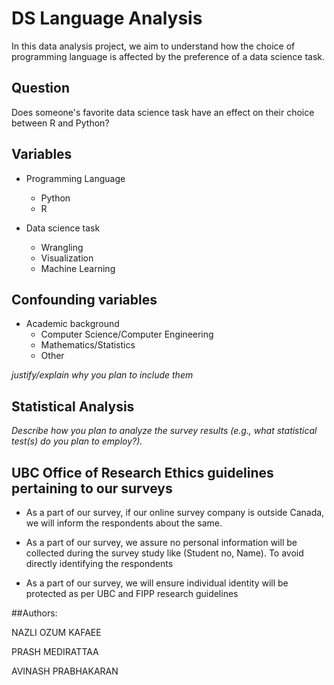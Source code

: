 # DS Language Analysis

In this data analysis project, we aim to understand how the choice of programming language is affected by the preference of a data science task. 

## Question

Does someone's favorite data science task have an effect on their choice between R and Python?

## Variables

* Programming Language
	* Python
	* R

* Data science task
	* Wrangling
	* Visualization
	* Machine Learning


## Confounding variables

* Academic background
	* Computer Science/Computer Engineering
	* Mathematics/Statistics
	* Other

*justify/explain why you plan to include them*

	
## Statistical Analysis

*Describe how you plan to analyze the survey results (e.g., what statistical test(s) do you plan to employ?).*


## UBC Office of Research Ethics guidelines pertaining to our surveys 


* As a part of our survey, if our online survey company 
 is outside Canada, we will inform the respondents about the same.


*  As a part of our survey, we assure no personal information will be collected during the survey study like (Student no, Name). To avoid directly identifying the respondents

* As a part of our survey, we will ensure individual identity will be protected as per UBC and FIPP research guidelines





##Authors: 

NAZLI OZUM KAFAEE

PRASH MEDIRATTAA

AVINASH PRABHAKARAN
